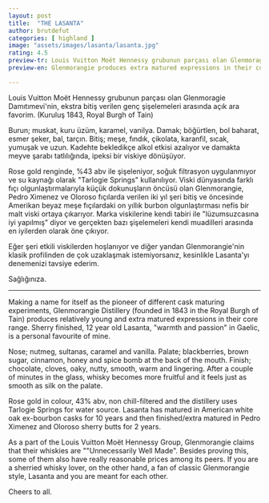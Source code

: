 ```yaml
---
layout: post
title:  "THE LASANTA"
author: brutdefut
categories: [ highland ]
image: "assets/images/lasanta/lasanta.jpg"
rating: 4.5
preview-tr: Louis Vuitton Moët Hennessy grubunun parçası olan Glenmoragie Damıtımevi'nin, ekstra bitiş verilen genç şişelemeleri arasında açık ara favorim. 
preview-en: Glenmorangie produces extra matured expressions in their core range and sherry finished, 12 year old Lasanta is a personal favourite. 

---
```


Louis Vuitton Moët Hennessy grubunun parçası olan Glenmoragie Damıtımevi'nin, ekstra bitiş verilen genç şişelemeleri arasında açık ara favorim. (Kuruluş 1843, Royal Burgh of Tain)

Burun; muskat, kuru üzüm, karamel, vanilya. 
Damak; böğürtlen, bol baharat, esmer şeker, bal, tarçın.
Bitiş; meşe, fındık, çikolata, karanfil, sıcak, yumuşak ve uzun. 
Kadehte bekledikçe alkol etkisi azalıyor ve damakta meyve şarabı tatlılığında, ipeksi bir viskiye dönüşüyor. 

Rose gold renginde, %43 abv ile şişeleniyor, soğuk filtrasyon uygulanmıyor ve su kaynağı olarak "Tarlogie Springs" kullanılıyor. 
Viski dünyasında farklı fıçı olgunlaştırmalarıyla küçük dokunuşların öncüsü olan Glenmorangie, Pedro Ximenez ve Oloroso fıçılarda verilen iki yıl şeri bitiş ve öncesinde Amerikan beyaz meşe fıçılardaki on yıllık burbon olgunlaştırması nefis bir malt viski ortaya çıkarıyor. 
Marka viskilerine kendi tabiri ile "lüzumsuzcasına iyi yapılmış" diyor ve gerçekten bazı şişelemeleri kendi muadilleri arasında en iyilerden olarak öne çıkıyor. 

Eğer şeri etkili viskilerden hoşlanıyor ve diğer yandan Glenmorangie'nin klasik profilinden de çok uzaklaşmak istemiyorsanız, kesinlikle Lasanta'yı denemenizi tavsiye ederim. 

Sağlığınıza.    
 
-----------------------------------------------

<p id="english"></p>

Making a name for itself as the pioneer of different cask maturing experiments, Glenmorangie Distillery (founded in 1843 in the Royal Burgh of Tain) produces relatively young and extra matured expressions in their core range. Sherry finished, 12 year old Lasanta, "warmth and passion" in Gaelic, is a personal favourite of mine. 

Nose; nutmeg, sultanas, caramel and vanilla. 
Palate; blackberries, brown sugar, cinnamon, honey and spice bomb at the back of the mouth. 
Finish; chocolate, cloves, oaky, nutty, smooth, warm and lingering. 
After a couple of minutes in the glass, whisky becomes more fruitful and it feels just as smooth as silk on the palate. 

Rose gold in colour, 43% abv, non chill-filtered and the distillery uses Tarlogie Springs for water source. Lasanta has matured in American white oak ex-bourbon casks for 10 years and then finished/extra matured in Pedro Ximenez and Oloroso sherry butts for 2 years. 

As a part of the Louis Vuitton Moët Hennessy Group, Glenmorangie claims that their whiskies are ""Unnecessarily Well Made". Besides proving this, some of them also have really reasonable prices among its peers.
If you are a sherried whisky lover, on the other hand, a fan of classic Glenmorangie style, Lasanta and you are meant for each other. 

Cheers to all.   
